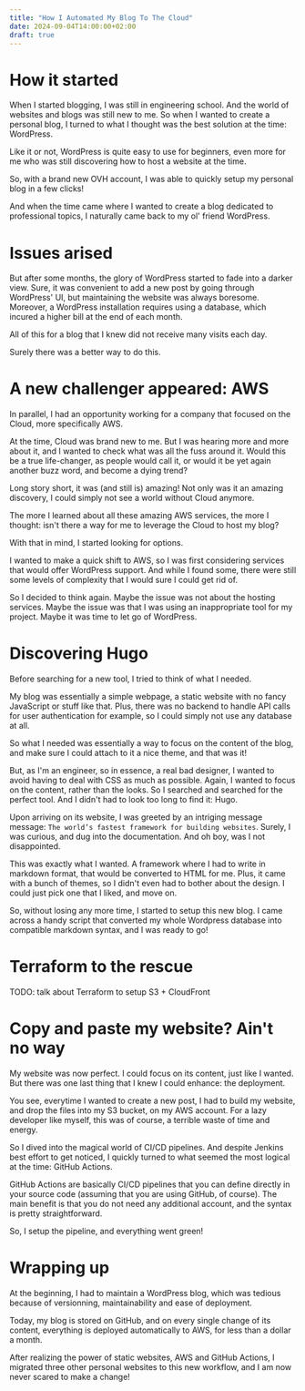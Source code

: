 ```yaml
---
title: "How I Automated My Blog To The Cloud"
date: 2024-09-04T14:00:00+02:00
draft: true
---
```


# How it started
When I started blogging, I was still in engineering school. And the world of websites and blogs was still new to me. So when I wanted to create a personal blog, I turned to what I thought was the best solution at the time: WordPress.

Like it or not, WordPress is quite easy to use for beginners, even more for me who was still discovering how to host a website at the time.

So, with a brand new OVH account, I was able to quickly setup my personal blog in a few clicks!

And when the time came where I wanted to create a blog dedicated to professional topics, I naturally came back to my ol' friend WordPress.

# Issues arised

But after some months, the glory of WordPress started to fade into a darker view. Sure, it was convenient to add a new post by going through WordPress' UI, but maintaining the website was always boresome. Moreover, a WordPress installation requires using a database, which incured a higher bill at the end of each month.

All of this for a blog that I knew did not receive many visits each day.

Surely there was a better way to do this.

# A new challenger appeared: AWS

In parallel, I had an opportunity working for a company that focused on the Cloud, more specifically AWS.

At the time, Cloud was brand new to me. But I was hearing more and more about it, and I wanted to check what was all the fuss around it. Would this be a true life-changer, as people would call it, or would it be yet again another buzz word, and become a dying trend?

Long story short, it was (and still is) amazing! Not only was it an amazing discovery, I could simply not see a world without Cloud anymore.

The more I learned about all these amazing AWS services, the more I thought: isn't there a way for me to leverage the Cloud to host my blog?

With that in mind, I started looking for options.

I wanted to make a quick shift to AWS, so I was first considering services that would offer WordPress support. And while I found some, there were still some levels of complexity that I would sure I could get rid of.

So I decided to think again. Maybe the issue was not about the hosting services. Maybe the issue was that I was using an inappropriate tool for my project. Maybe it was time to let go of WordPress.

# Discovering Hugo

Before searching for a new tool, I tried to think of what I needed.

My blog was essentially a simple webpage, a static website with no fancy JavaScript or stuff like that. Plus, there was no backend to handle API calls for user authentication for example, so I could simply not use any database at all.

So what I needed was essentially a way to focus on the content of the blog, and make sure I could attach to it a nice theme, and that was it!

But, as I'm an engineer, so in essence, a real bad designer, I wanted to avoid having to deal with CSS as much as possible. Again, I wanted to focus on the content, rather than the looks. So I searched and searched for the perfect tool. And I didn't had to look too long to find it: Hugo.

Upon arriving on its website, I was greeted by an intriging message message: `The world’s fastest framework for building websites`. Surely, I was curious, and dug into the documentation. And oh boy, was I not disappointed.

This was exactly what I wanted. A framework where I had to write in markdown format, that would be converted to HTML for me. Plus, it came with a bunch of themes, so I didn't even had to bother about the design. I could just pick one that I liked, and move on.

So, without losing any more time, I started to setup this new blog. I came across a handy script that converted my whole Wordpress database into compatible markdown syntax, and I was ready to go!

# Terraform to the rescue

TODO: talk about Terraform to setup S3 + CloudFront

# Copy and paste my website? Ain't no way

My website was now perfect. I could focus on its content, just like I wanted. But there was one last thing that I knew I could enhance: the deployment.

You see, everytime I wanted to create a new post, I had to build my website, and drop the files into my S3 bucket, on my AWS account. For a lazy developer like myself, this was of course, a terrible waste of time and energy.

So I dived into the magical world of CI/CD pipelines. And despite Jenkins best effort to get noticed, I quickly turned to what seemed the most logical at the time: GitHub Actions.

GitHub Actions are basically CI/CD pipelines that you can define directly in your source code (assuming that you are using GitHub, of course). The main benefit is that you do not need any additional account, and the syntax is pretty straightforward.

So, I setup the pipeline, and everything went green!

# Wrapping up

At the beginning, I had to maintain a WordPress blog, which was tedious because of versionning, maintainability and ease of deployment.

Today, my blog is stored on GitHub, and on every single change of its content, everything is deployed automatically to AWS, for less than a dollar a month.

After realizing the power of static websites, AWS and GitHub Actions, I migrated three other personal websites to this new workflow, and I am now never scared to make a change!
